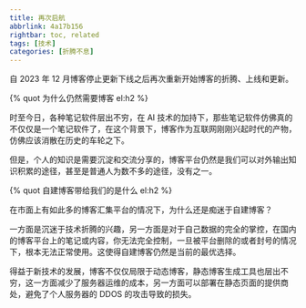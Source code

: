 ```yaml
---
title: 再次启航
abbrlink: 4a17b156
rightbar: toc, related
tags: [技术]
categories: [折腾不息]
---
```


自 2023 年 12 月博客停止更新下线之后再次重新开始博客的折腾、上线和更新。

<!-- more -->

{% quot 为什么仍然需要博客 el:h2 %}

时至今日，各种笔记软件层出不穷，在 AI 技术的加持下，那些笔记软件仿佛真的不仅仅是一个笔记软件了，在这个背景下，博客作为互联网刚刚兴起时代的产物，仿佛应该消散在历史的车轮之下。

但是，个人的知识是需要沉淀和交流分享的，博客平台仍然是我们可以对外输出知识积累的途径，甚至是普通人为数不多的途径，没有之一。

{% quot 自建博客带给我们的是什么 el:h2 %}

在市面上有如此多的博客汇集平台的情况下，为什么还是痴迷于自建博客？

一方面是沉迷于技术折腾的兴趣，另一方面是对于自己数据的完全的掌控，在国内的博客平台上的笔记或内容，你无法完全控制，一旦被平台删除的或者封号的情况下，根本无法正常使用。这使得自建博客仍然是当前的最优选择。

得益于新技术的发展，博客不仅仅局限于动态博客，静态博客生成工具也层出不穷，这一方面减少了服务器运维的成本，另一方面可以部署在静态页面的提供商处，避免了个人服务器的 DDOS 的攻击导致的损失。